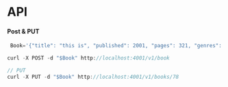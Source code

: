 # API

#### Post & PUT

```javascript
 Book='{"title": "this is", "published": 2001, "pages": 321, "genres": ["fiction", "mystery"], "rating": 1.4}'

curl -X POST -d "$Book" http://localhost:4001/v1/book

// PUT
curl -X PUT -d "$Book" http://localhost:4001/v1/books/78
```



 ###